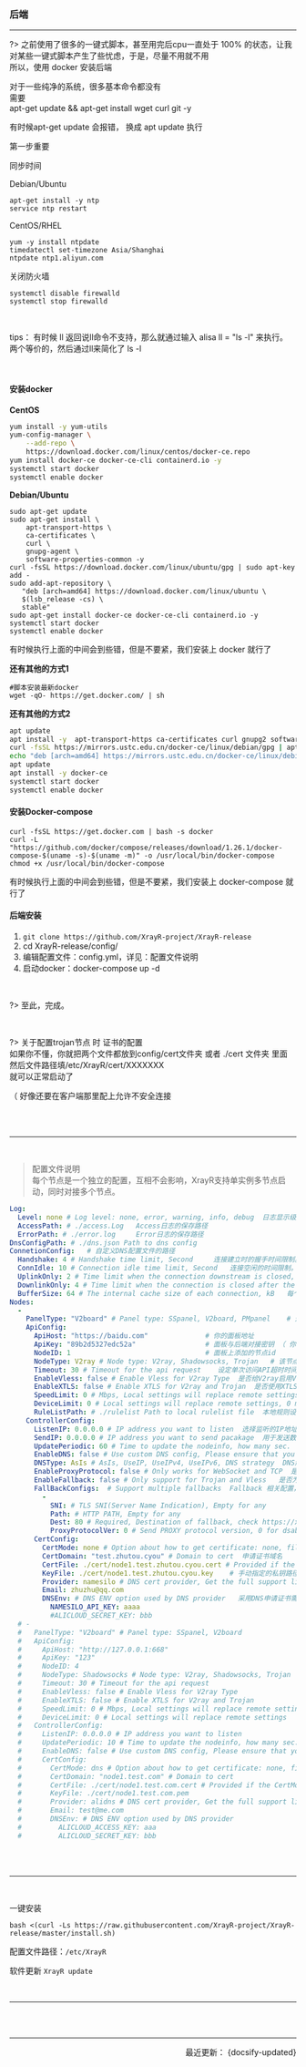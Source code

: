 ### 后端

-------

?> 之前使用了很多的一键式脚本，甚至用完后cpu一直处于 100% 的状态，让我对某些一键式脚本产生了些忧虑，于是，尽量不用就不用 <br>  所以，使用 docker 安装后端


对于一些纯净的系统，很多基本命令都没有
<br>
需要<br>
apt-get update && apt-get install wget curl git -y

有时候apt-get update 会报错， 换成 apt update 执行




第一步重要

同步时间

Debian/Ubuntu

```shell
apt-get install -y ntp
service ntp restart
```


CentOS/RHEL

```shell
yum -y install ntpdate
timedatectl set-timezone Asia/Shanghai
ntpdate ntp1.aliyun.com
```

关闭防火墙

```shell
systemctl disable firewalld
systemctl stop firewalld
```


<br>


tips： 有时候 ll 返回说ll命令不支持，那么就通过输入 alisa ll = "ls -l" 来执行。 两个等价的，然后通过ll来简化了 ls -l


<br>




#### 安装docker

**CentOS**

```bash
yum install -y yum-utils
yum-config-manager \
    --add-repo \
    https://download.docker.com/linux/centos/docker-ce.repo
yum install docker-ce docker-ce-cli containerd.io -y
systemctl start docker
systemctl enable docker
```

**Debian/Ubuntu**

```shell
sudo apt-get update
sudo apt-get install \
    apt-transport-https \
    ca-certificates \
    curl \
    gnupg-agent \
    software-properties-common -y
curl -fsSL https://download.docker.com/linux/ubuntu/gpg | sudo apt-key add -
sudo add-apt-repository \
   "deb [arch=amd64] https://download.docker.com/linux/ubuntu \
   $(lsb_release -cs) \
   stable"
sudo apt-get install docker-ce docker-ce-cli containerd.io -y
systemctl start docker
systemctl enable docker
```



有时候执行上面的中间会到些错，但是不要紧，我们安装上 docker 就行了

**还有其他的方式1**

```shell
#脚本安装最新docker
wget -qO- https://get.docker.com/ | sh
```


**还有其他的方式2**

```bash
apt update
apt install -y  apt-transport-https ca-certificates curl gnupg2 software-properties-common
curl -fsSL https://mirrors.ustc.edu.cn/docker-ce/linux/debian/gpg | apt-key add -
echo "deb [arch=amd64] https://mirrors.ustc.edu.cn/docker-ce/linux/debian stretch stable" >>/etc/apt/sources.list
apt update
apt install -y docker-ce
systemctl start docker
systemctl enable docker
```


#### 安装Docker-compose

```shell
curl -fsSL https://get.docker.com | bash -s docker
curl -L "https://github.com/docker/compose/releases/download/1.26.1/docker-compose-$(uname -s)-$(uname -m)" -o /usr/local/bin/docker-compose
chmod +x /usr/local/bin/docker-compose
```

有时候执行上面的中间会到些错，但是不要紧，我们安装上 docker-compose 就行了




#### 后端安装

1. `git clone https://github.com/XrayR-project/XrayR-release`
2. cd XrayR-release/config/
3. 编辑配置文件：config.yml，详见：配置文件说明
4. 启动docker：docker-compose up -d



<br>


?> 至此，完成。



<br>


?> 关于配置trojan节点 时 证书的配置 <br>
如果你不懂，你就把两个文件都放到config/cert文件夹  或者 ./cert 文件夹 里面 <br>
然后文件路径填/etc/XrayR/cert/XXXXXXX  <br>
就可以正常启动了

（ 好像还要在客户端那里配上允许不安全连接




<br>


<br>




------

<br>



>配置文件说明 <br>
> 每个节点是一个独立的配置，互相不会影响，XrayR支持单实例多节点启动，同时对接多个节点。


```yml
Log:
  Level: none # Log level: none, error, warning, info, debug  日志显示级别，none为不显示
  AccessPath: # ./access.Log   Access日志的保存路径
  ErrorPath: # ./error.log     Error日志的保存路径
DnsConfigPath: # ./dns.json Path to dns config
ConnetionConfig:   # 自定义DNS配置文件的路径
  Handshake: 4 # Handshake time limit, Second     连接建立时的握手时间限制。单位为秒。默认值为 4。在入站代理处理一个新连接时，在握手阶段如果使用的时间超过这个时间，则中断该连接。
  ConnIdle: 10 # Connection idle time limit, Second   连接空闲的时间限制。单位为秒。默认值为 10。如果在 ConnIdle 时间内，没有任何数据被传输（包括上行和下行数据），则中断该连接。减少该值有可能可以优化内存占用，但是会导致用户连接延时变高。
  UplinkOnly: 2 # Time limit when the connection downstream is closed, Second   当连接下行线路关闭后的时间限制。单位为秒。默认值为 2。当服务器（如远端网站）关闭下行连接时，出站代理会在等待UplinkOnly时间后中断连接。
  DownlinkOnly: 4 # Time limit when the connection is closed after the uplink is closed, Second   当连接上行线路关闭后的时间限制。单位为秒。默认值为 4。当服务器（如远端网站）关闭上行连接时，出站代理会在等待DownlinkOnly时间后中断连接。
  BufferSize: 64 # The internal cache size of each connection, kB   每个连接的内部缓存大小。单位为 kB。当值为 0 时，内部缓存被禁用。减少该值有可能可以优化内存占用，但有可能导致CPU占用上升
Nodes:
  -
    PanelType: "V2board" # Panel type: SSpanel, V2board, PMpanel    # 选择你的面板类型
    ApiConfig:
      ApiHost: "https://baidu.com"              # 你的面板地址
      ApiKey: "89b2d5327edc52a"                 # 面板与后端对接密钥 （ 你自己设置的
      NodeID: 1                                 # 面板上添加的节点id
      NodeType: V2ray # Node type: V2ray, Shadowsocks, Trojan   # 该节点的类型
      Timeout: 30 # Timeout for the api request    设定单次访问API超时时间，默认5秒
      EnableVless: false # Enable Vless for V2ray Type  是否给V2ray启用Vless协议
      EnableXTLS: false # Enable XTLS for V2ray and Trojan  是否使用XTLS
      SpeedLimit: 0 # Mbps, Local settings will replace remote settings, 0 means disable  单位Mbps, 本地限速设置，会覆盖远程设置，0为不启用
      DeviceLimit: 0 # Local settings will replace remote settings, 0 means disable   本地设备限制，会覆盖远程设置，0为不启用
      RuleListPath: # ./rulelist Path to local rulelist file  本地规则设置，指定本地规则文件路径，规则文件格式
    ControllerConfig:
      ListenIP: 0.0.0.0 # IP address you want to listen  选择监听的IP地址，0.0.0.0会同时监听v6和v4
      SendIP: 0.0.0.0 # IP address you want to send pacakage  用于发送数据的 IP 地址
      UpdatePeriodic: 60 # Time to update the nodeinfo, how many sec.  从前端更新节点、用户信息和上报用户使用信息的间隔，默认60秒
      EnableDNS: false # Use custom DNS config, Please ensure that you set the dns.json well  是否为当前节点启用自定义DNS，默认使用系统DNS
      DNSType: AsIs # AsIs, UseIP, UseIPv4, UseIPv6, DNS strategy  DNS解析类型，AsIs：使用系统DNS，UseIP,UseIPv4,UseIPv6为使用自定义DNS，请确保EnableDNS为true，且正确配置了DnsConfigPath
      EnableProxyProtocol: false # Only works for WebSocket and TCP  是否为当前节点启用ProxyProtocol获取中转IP，只对TCP和WS有效
      EnableFallback: false # Only support for Trojan and Vless   是否为当前节点启用Fallback，只对Vless和Trojan协议有效
      FallBackConfigs:  # Support multiple fallbacks  Fallback 相关配置，请查看 Fallback功能说明
        -
          SNI: # TLS SNI(Server Name Indication), Empty for any
          Path: # HTTP PATH, Empty for any
          Dest: 80 # Required, Destination of fallback, check https://xtls.github.io/config/fallback/ for details.
          ProxyProtocolVer: 0 # Send PROXY protocol version, 0 for dsable
      CertConfig:
        CertMode: none # Option about how to get certificate: none, file, http, dns. Choose "none" will forcedly disable the tls config.   获取证书的方式。file:手动提供，并制定路径。http：通过http申请，需要80端口。dns：使用dns模式申请，需要制定相关dns服务商配置。none：强制关闭tls设置，交由nginx或者caddy处理。
        CertDomain: "test.zhutou.cyou" # Domain to cert  申请证书域名
        CertFile: ./cert/node1.test.zhutou.cyou.cert # Provided if the CertMode is file 手动指定的证书路径
        KeyFile: ./cert/node1.test.zhutou.cyou.key    # 手动指定的私钥路径
        Provider: namesilo # DNS cert provider, Get the full support list here: https://go-acme.github.io/lego/dns/  dns提供商，所有支持的dns提供商请在此获取：https://go-acme.github.io/lego/dns/
        Email: zhuzhu@qq.com
        DNSEnv: # DNS ENV option used by DNS provider   采用DNS申请证书需要的环境变量，请参考上文链接内，自己的dns提供商所需要的参数，填写于此。请注意一行一个，填写时需符合yaml文件格式。
          NAMESILO_API_KEY: aaaa
          #ALICLOUD_SECRET_KEY: bbb
  # -
  #   PanelType: "V2board" # Panel type: SSpanel, V2board
  #   ApiConfig:
  #     ApiHost: "http://127.0.0.1:668"
  #     ApiKey: "123"
  #     NodeID: 4
  #     NodeType: Shadowsocks # Node type: V2ray, Shadowsocks, Trojan
  #     Timeout: 30 # Timeout for the api request
  #     EnableVless: false # Enable Vless for V2ray Type
  #     EnableXTLS: false # Enable XTLS for V2ray and Trojan
  #     SpeedLimit: 0 # Mbps, Local settings will replace remote settings
  #     DeviceLimit: 0 # Local settings will replace remote settings
  #   ControllerConfig:
  #     ListenIP: 0.0.0.0 # IP address you want to listen
  #     UpdatePeriodic: 10 # Time to update the nodeinfo, how many sec.
  #     EnableDNS: false # Use custom DNS config, Please ensure that you set the dns.json well
  #     CertConfig:
  #       CertMode: dns # Option about how to get certificate: none, file, http, dns
  #       CertDomain: "node1.test.com" # Domain to cert
  #       CertFile: ./cert/node1.test.com.cert # Provided if the CertMode is file
  #       KeyFile: ./cert/node1.test.com.pem
  #       Provider: alidns # DNS cert provider, Get the full support list here: https://go-acme.github.io/lego/dns/
  #       Email: test@me.com
  #       DNSEnv: # DNS ENV option used by DNS provider
  #         ALICLOUD_ACCESS_KEY: aaa
  #         ALICLOUD_SECRET_KEY: bbb
```










<br>


<br>

------------------------


<br>

一键安装

```shell
bash <(curl -Ls https://raw.githubusercontent.com/XrayR-project/XrayR-release/master/install.sh)
```

配置文件路径：`/etc/XrayR` 

软件更新 `XrayR update`


<br>


----------------------

<br>



<br>

-------

<p align="right">最近更新： {docsify-updated}</p>




